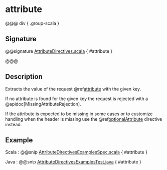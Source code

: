 # attribute

@@@ div { .group-scala }

## Signature

@@signature [AttributeDirectives.scala](/akka-http/src/main/scala/akka/http/scaladsl/server/directives/AttributeDirectives.scala) { #attribute }

@@@

## Description

Extracts the value of the request @ref[attribute](../../../common/http-model.md#attributes) with the given key.

If no attribute is found for the given key the request
is rejected with a @apidoc[MissingAttributeRejection].

If the attribute is expected to be missing in some cases or to customize
handling when the header is missing use the @ref[optionalAttribute](optionalAttribute.md) directive instead.

## Example

Scala
:  @@snip [AttributeDirectivesExamplesSpec.scala](/docs/src/test/scala/docs/http/scaladsl/server/directives/AttributeDirectivesExamplesSpec.scala) { #attribute }

Java
:  @@snip [AttributeDirectivesExamplesTest.java](/docs/src/test/java/docs/http/javadsl/server/directives/AttributeDirectivesExamplesTest.java) { #attribute }
